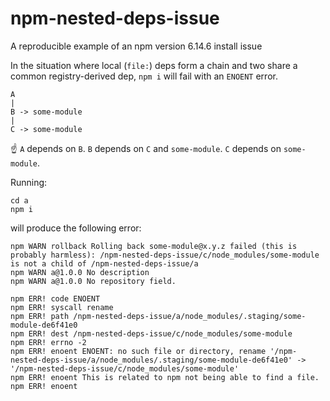 # npm-nested-deps-issue
A reproducible example of an npm version 6.14.6 install issue

In the situation where local (`file:`) deps form a chain and two share a common registry-derived dep, `npm i` will fail with an `ENOENT` error.
```
A
|
B -> some-module
|
C -> some-module
```
☝️ `A` depends on `B`. `B` depends on `C` and `some-module`. `C` depends on `some-module`.


Running:
```
cd a
npm i
```

will produce the following error:
```
npm WARN rollback Rolling back some-module@x.y.z failed (this is probably harmless): /npm-nested-deps-issue/c/node_modules/some-module is not a child of /npm-nested-deps-issue/a
npm WARN a@1.0.0 No description
npm WARN a@1.0.0 No repository field.

npm ERR! code ENOENT
npm ERR! syscall rename
npm ERR! path /npm-nested-deps-issue/a/node_modules/.staging/some-module-de6f41e0
npm ERR! dest /npm-nested-deps-issue/c/node_modules/some-module
npm ERR! errno -2
npm ERR! enoent ENOENT: no such file or directory, rename '/npm-nested-deps-issue/a/node_modules/.staging/some-module-de6f41e0' -> '/npm-nested-deps-issue/c/node_modules/some-module'
npm ERR! enoent This is related to npm not being able to find a file.
npm ERR! enoent
```
